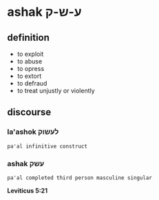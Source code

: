 # ashak ע-ש-ק

## definition

- to exploit
- to abuse
- to opress
- to extort
- to defraud
- to treat unjustly or violently

## discourse

### la'ashok לעשוק

	pa'al infinitive construct

### ashak עשק

	pa'al completed third person masculine singular

**Leviticus 5:21**